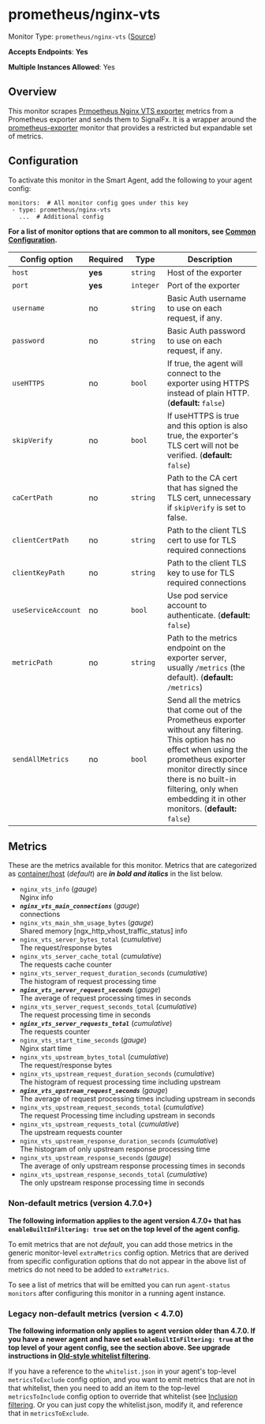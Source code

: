 <!--- GENERATED BY gomplate from scripts/docs/templates/monitor-page.md.tmpl --->

# prometheus/nginx-vts

Monitor Type: `prometheus/nginx-vts` ([Source](https://github.com/signalfx/signalfx-agent/tree/master/internal/monitors/prometheus/nginxvts))

**Accepts Endpoints**: **Yes**

**Multiple Instances Allowed**: Yes

## Overview

This monitor scrapes [Prmoetheus Nginx VTS
exporter](https://github.com/hnlq715/nginx-vts-exporter) metrics from a
Prometheus exporter and sends them to SignalFx.  It is a wrapper around the
[prometheus-exporter](./prometheus-exporter.md) monitor that provides a
restricted but expandable set of metrics.


## Configuration

To activate this monitor in the Smart Agent, add the following to your
agent config:

```
monitors:  # All monitor config goes under this key
 - type: prometheus/nginx-vts
   ...  # Additional config
```

**For a list of monitor options that are common to all monitors, see [Common
Configuration](../monitor-config.md#common-configuration).**


| Config option | Required | Type | Description |
| --- | --- | --- | --- |
| `host` | **yes** | `string` | Host of the exporter |
| `port` | **yes** | `integer` | Port of the exporter |
| `username` | no | `string` | Basic Auth username to use on each request, if any. |
| `password` | no | `string` | Basic Auth password to use on each request, if any. |
| `useHTTPS` | no | `bool` | If true, the agent will connect to the exporter using HTTPS instead of plain HTTP. (**default:** `false`) |
| `skipVerify` | no | `bool` | If useHTTPS is true and this option is also true, the exporter's TLS cert will not be verified. (**default:** `false`) |
| `caCertPath` | no | `string` | Path to the CA cert that has signed the TLS cert, unnecessary if `skipVerify` is set to false. |
| `clientCertPath` | no | `string` | Path to the client TLS cert to use for TLS required connections |
| `clientKeyPath` | no | `string` | Path to the client TLS key to use for TLS required connections |
| `useServiceAccount` | no | `bool` | Use pod service account to authenticate. (**default:** `false`) |
| `metricPath` | no | `string` | Path to the metrics endpoint on the exporter server, usually `/metrics` (the default). (**default:** `/metrics`) |
| `sendAllMetrics` | no | `bool` | Send all the metrics that come out of the Prometheus exporter without any filtering.  This option has no effect when using the prometheus exporter monitor directly since there is no built-in filtering, only when embedding it in other monitors. (**default:** `false`) |


## Metrics

These are the metrics available for this monitor.
Metrics that are categorized as
[container/host](https://docs.signalfx.com/en/latest/admin-guide/usage.html#about-custom-bundled-and-high-resolution-metrics)
(*default*) are ***in bold and italics*** in the list below.


 - `nginx_vts_info` (*gauge*)<br>    Nginx info
 - ***`nginx_vts_main_connections`*** (*gauge*)<br>    connections
 - `nginx_vts_main_shm_usage_bytes` (*gauge*)<br>    Shared memory [ngx_http_vhost_traffic_status] info
 - `nginx_vts_server_bytes_total` (*cumulative*)<br>    The request/response bytes
 - `nginx_vts_server_cache_total` (*cumulative*)<br>    The requests cache counter
 - `nginx_vts_server_request_duration_seconds` (*cumulative*)<br>    The histogram of request processing time
 - ***`nginx_vts_server_request_seconds`*** (*gauge*)<br>    The average of request processing times in seconds
 - `nginx_vts_server_request_seconds_total` (*cumulative*)<br>    The request processing time in seconds
 - ***`nginx_vts_server_requests_total`*** (*cumulative*)<br>    The requests counter
 - `nginx_vts_start_time_seconds` (*gauge*)<br>    Nginx start time
 - `nginx_vts_upstream_bytes_total` (*cumulative*)<br>    The request/response bytes
 - `nginx_vts_upstream_request_duration_seconds` (*cumulative*)<br>    The histogram of request processing time including upstream
 - ***`nginx_vts_upstream_request_seconds`*** (*gauge*)<br>    The average of request processing times including upstream in seconds
 - `nginx_vts_upstream_request_seconds_total` (*cumulative*)<br>    The request Processing time including upstream in seconds
 - `nginx_vts_upstream_requests_total` (*cumulative*)<br>    The upstream requests counter
 - `nginx_vts_upstream_response_duration_seconds` (*cumulative*)<br>    The histogram of only upstream response processing time
 - `nginx_vts_upstream_response_seconds` (*gauge*)<br>    The average of only upstream response processing times in seconds
 - `nginx_vts_upstream_response_seconds_total` (*cumulative*)<br>    The only upstream response processing time in seconds

### Non-default metrics (version 4.7.0+)

**The following information applies to the agent version 4.7.0+ that has
`enableBuiltInFiltering: true` set on the top level of the agent config.**

To emit metrics that are not _default_, you can add those metrics in the
generic monitor-level `extraMetrics` config option.  Metrics that are derived
from specific configuration options that do not appear in the above list of
metrics do not need to be added to `extraMetrics`.

To see a list of metrics that will be emitted you can run `agent-status
monitors` after configuring this monitor in a running agent instance.

### Legacy non-default metrics (version < 4.7.0)

**The following information only applies to agent version older than 4.7.0. If
you have a newer agent and have set `enableBuiltInFiltering: true` at the top
level of your agent config, see the section above. See upgrade instructions in
[Old-style whitelist filtering](../legacy-filtering.md#old-style-whitelist-filtering).**

If you have a reference to the `whitelist.json` in your agent's top-level
`metricsToExclude` config option, and you want to emit metrics that are not in
that whitelist, then you need to add an item to the top-level
`metricsToInclude` config option to override that whitelist (see [Inclusion
filtering](../legacy-filtering.md#inclusion-filtering).  Or you can just
copy the whitelist.json, modify it, and reference that in `metricsToExclude`.




